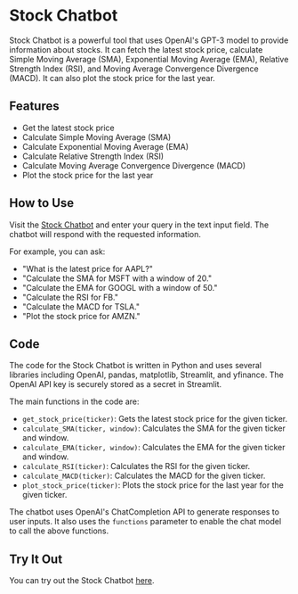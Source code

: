 # Stock Chatbot

Stock Chatbot is a powerful tool that uses OpenAI's GPT-3 model to provide information about stocks. It can fetch the latest stock price, calculate Simple Moving Average (SMA), Exponential Moving Average (EMA), Relative Strength Index (RSI), and Moving Average Convergence Divergence (MACD). It can also plot the stock price for the last year.

## Features

- Get the latest stock price
- Calculate Simple Moving Average (SMA)
- Calculate Exponential Moving Average (EMA)
- Calculate Relative Strength Index (RSI)
- Calculate Moving Average Convergence Divergence (MACD)
- Plot the stock price for the last year

## How to Use

Visit the [Stock Chatbot](https://nikhildd32-stockchatbot-main-0gm63b.streamlit.app/) and enter your query in the text input field. The chatbot will respond with the requested information.

For example, you can ask:

- "What is the latest price for AAPL?"
- "Calculate the SMA for MSFT with a window of 20."
- "Calculate the EMA for GOOGL with a window of 50."
- "Calculate the RSI for FB."
- "Calculate the MACD for TSLA."
- "Plot the stock price for AMZN."

## Code

The code for the Stock Chatbot is written in Python and uses several libraries including OpenAI, pandas, matplotlib, Streamlit, and yfinance. The OpenAI API key is securely stored as a secret in Streamlit.

The main functions in the code are:

- `get_stock_price(ticker)`: Gets the latest stock price for the given ticker.
- `calculate_SMA(ticker, window)`: Calculates the SMA for the given ticker and window.
- `calculate_EMA(ticker, window)`: Calculates the EMA for the given ticker and window.
- `calculate_RSI(ticker)`: Calculates the RSI for the given ticker.
- `calculate_MACD(ticker)`: Calculates the MACD for the given ticker.
- `plot_stock_price(ticker)`: Plots the stock price for the last year for the given ticker.

The chatbot uses OpenAI's ChatCompletion API to generate responses to user inputs. It also uses the `functions` parameter to enable the chat model to call the above functions.

## Try It Out

You can try out the Stock Chatbot [here](https://nikhildd32-stockchatbot-main-0gm63b.streamlit.app/).